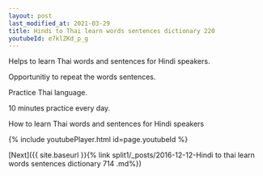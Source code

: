 ```yaml
---
layout: post
last_modified_at: 2021-03-29
title: Hindi to Thai learn words sentences dictionary 220 
youtubeId: e7klZKd_p_g
---
```

 
 
Helps to learn Thai words and sentences for Hindi speakers.

Opportunitiy to repeat the words sentences. 

Practice Thai language. 
 
10 minutes practice every day. 
 
How to learn Thai words and sentences for Hindi speakers 
 
{% include youtubePlayer.html id=page.youtubeId %}
 
 
[Next]({{ site.baseurl }}{% link  split1/_posts/2016-12-12-Hindi to thai learn words sentences dictionary 714 .md%})
 
